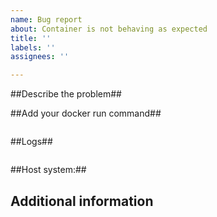 ```yaml
---
name: Bug report
about: Container is not behaving as expected
title: ''
labels: ''
assignees: ''

---
```


<!-- 
Thanks for filing an issue! Before hitting the button, please answer these questions. It's helpful to search the existing GitHub issues first. It's likely that another user has already reported the issue you're facing, or it's a known issue that we're already aware of.

Also. If you don't suspect that there are any issues with the image itself, but that you have issues configuring it - please read the README twice and try the gitter chat before posting here.
-->

##Describe the problem##
<!-- A clear and concise description of what the bug is. -->

##Add your docker run command##
<!-- To understand how your container is running, provide the docker run command or the docker-compose.yml file you used to start it. If you're using a GUI to set up the container then provide screenshots or a list of options and settings. -->
```txt

```

##Logs##
<!-- Provide all logs from the container. By default the should not be any sensitive information there, but if there is then mask it with *** or something similar.
You can get the logs by running "docker logs <container-name>". -->

```txt

```

##Host system:##
<!-- Are you running on Ubuntu, a NAS, Raspberry Pi, Mac OS or something else?
Which version of Docker are you using? -->


## Additional information


